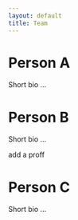 ```yaml
---
layout: default
title: Team
---
```


# Person A

Short bio ...


# Person B

Short bio ...

add a proff


# Person C

Short bio ...
